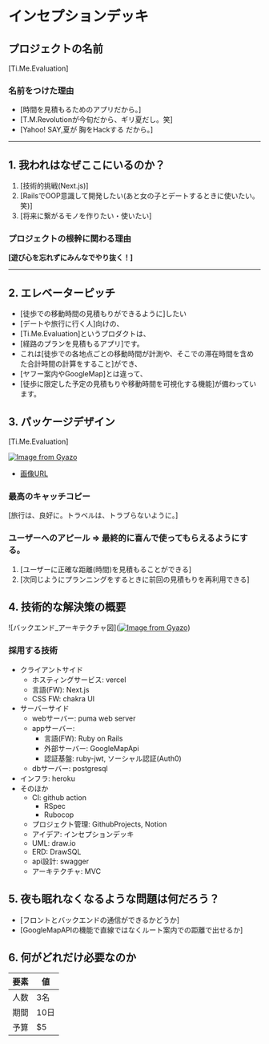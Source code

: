 # インセプションデッキ

## プロジェクトの名前

[Ti.Me.Evaluation]

### 名前をつけた理由

- [時間を見積もるためのアプリだから。]
- [T.M.Revolutionが今旬だから、ギリ夏だし。笑]
- [Yahoo! SAY,夏が 胸をHackする だから。]

<div style="page-break-before:always">
</div>

---
## 1\. 我われはなぜここにいるのか？

1. [技術的挑戦(Next.js)]
2. [RailsでOOP意識して開発したい(あと女の子とデートするときに使いたい。笑)]
3. [将来に繋がるモノを作りたい・使いたい]


### プロジェクトの根幹に関わる理由

**[遊び心を忘れずにみんなでやり抜く！]**


<div style="page-break-before:always">
</div>

---
## 2\. エレベーターピッチ
- [徒歩での移動時間の見積もりができるように]したい
- [デートや旅行に行く人]向けの、
- [Ti.Me.Evaluation]というプロダクトは、
- [経路のプランを見積もるアプリ]です。
- これは[徒歩での各地点ごとの移動時間が計測や、そこでの滞在時間を含めた合計時間の計算をすること]ができ、
- [ヤフー案内やGoogleMap]とは違って、
- [徒歩に限定した予定の見積もりや移動時間を可視化する機能]が備わっています。

<div style="page-break-before:always">
</div>

## 3\. パッケージデザイン

[Ti.Me.Evaluation]

[![Image from Gyazo](https://i.gyazo.com/b1f4cc9b1b4e578df3d07849b4494f64.jpg)](https://gyazo.com/b1f4cc9b1b4e578df3d07849b4494f64)
- [画像URL](https://pixabay.com/photos/couple-holding-hands-walking-love-1210023/#content)

### 最高のキャッチコピー

[旅行は、良好に。トラベルは、トラブらないように。]

### ユーザーへのアピール => 最終的に喜んで使ってもらえるようにする。

1. [ユーザーに正確な距離(時間)を見積もることができる]
2. [次同じようにプランニングをするときに前回の見積もりを再利用できる]

<div style="page-break-before:always">
</div>


## 4\. 技術的な解決策の概要

![バックエンド_アーキテクチャ図]([![Image from Gyazo](https://i.gyazo.com/00a64b9ccb6b615c4aa5d5e20cf2be18.png)](https://gyazo.com/00a64b9ccb6b615c4aa5d5e20cf2be18))

### 採用する技術
- クライアントサイド
    - ホスティングサービス: vercel
    - 言語(FW): Next.js
    - CSS FW: chakra UI
- サーバーサイド
    - webサーバー: puma web server
    - appサーバー:
        - 言語(FW): Ruby on Rails
        - 外部サーバー: GoogleMapApi
        - 認証基盤: ruby-jwt, ソーシャル認証(Auth0)
    - dbサーバー: postgresql
- インフラ: heroku
- そのほか
    - CI: github action 
        - RSpec
        - Rubocop
    - プロジェクト管理: GithubProjects, Notion
    - アイデア: インセプションデッキ 
    - UML: draw.io
    - ERD: DrawSQL
    - api設計: swagger
    - アーキテクチャ: MVC

<div style="page-break-before:always">
</div>

## 5\. 夜も眠れなくなるような問題は何だろう？

- [フロントとバックエンドの通信ができるかどうか]
- [GoogleMapAPIの機能で直線ではなくルート案内での距離で出せるか]

<div style="page-break-before:always">
</div>


<div style="page-break-before:always">
</div>


## 6\. 何がどれだけ必要なのか

要素 | 値
--- | -----
人数 | 3名
期間 | 10日
予算 | $5
